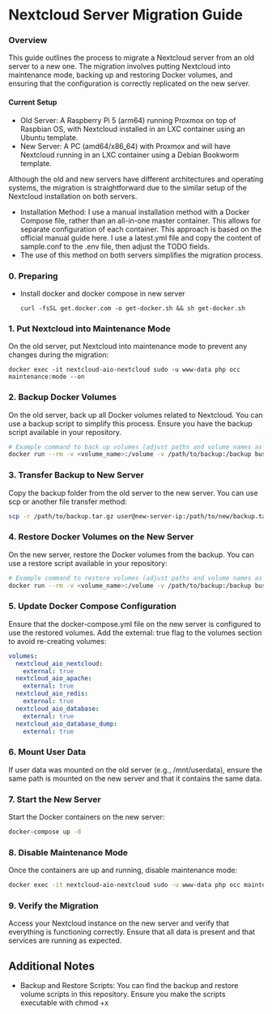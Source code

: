 # Nextcloud Server Migration Guide

### Overview

This guide outlines the process to migrate a Nextcloud server from an old server to a new one. The migration involves putting Nextcloud into maintenance mode, backing up and restoring Docker volumes, and ensuring that the configuration is correctly replicated on the new server.

#### Current Setup

- Old Server: A Raspberry Pi 5 (arm64) running Proxmox on top of Raspbian OS, with Nextcloud installed in an LXC container using an Ubuntu template.
- New Server: A PC (amd64/x86_64) with Proxmox and will have Nextcloud running in an LXC container using a Debian Bookworm template.

Although the old and new servers have different architectures and operating systems, the migration is straightforward due to the similar setup of the Nextcloud installation on both servers.

- Installation Method: I use a manual installation method with a Docker Compose file, rather than an all-in-one master container. This allows for separate configuration of each container. This approach is based on the official manual guide here. I use a latest.yml file and copy the content of sample.conf to the .env file, then adjust the TODO fields.
- The use of this method on both servers simplifies the migration process.

### 0. Preparing

- Install docker and docker compose in new server

  ```
  curl -fsSL get.docker.com -o get-docker.sh && sh get-docker.sh
  ```

### 1. Put Nextcloud into Maintenance Mode

On the old server, put Nextcloud into maintenance mode to prevent any changes during the migration:

```
docker exec -it nextcloud-aio-nextcloud sudo -u www-data php occ maintenance:mode --on
```

### 2. Backup Docker Volumes

On the old server, back up all Docker volumes related to Nextcloud. You can use a backup script to simplify this process. Ensure you have the backup script available in your repository.

```sh
# Example command to back up volumes (adjust paths and volume names as needed)
docker run --rm -v <volume_name>:/volume -v /path/to/backup:/backup busybox tar czf /backup/<volume_name>_backup.tar.gz -C /volume .
```

### 3. Transfer Backup to New Server

Copy the backup folder from the old server to the new server. You can use scp or another file transfer method:

```sh
scp -r /path/to/backup.tar.gz user@new-server-ip:/path/to/new/backup.tar.gz
```

### 4. Restore Docker Volumes on the New Server

On the new server, restore the Docker volumes from the backup. You can use a restore script available in your repository:

```sh
# Example command to restore volumes (adjust paths and volume names as needed)
docker run --rm -v <volume_name>:/volume -v /path/to/backup:/backup busybox sh -c "tar xzf /backup/<volume_name>_backup.tar.gz -C /volume"
```

### 5. Update Docker Compose Configuration

Ensure that the docker-compose.yml file on the new server is configured to use the restored volumes. Add the external: true flag to the volumes section to avoid re-creating volumes:

```yaml
volumes:
  nextcloud_aio_nextcloud:
    external: true
  nextcloud_aio_apache:
    external: true
  nextcloud_aio_redis:
    external: true
  nextcloud_aio_database:
    external: true
  nextcloud_aio_database_dump:
    external: true
```

### 6. Mount User Data

If user data was mounted on the old server (e.g., /mnt/userdata), ensure the same path is mounted on the new server and that it contains the same data.

### 7. Start the New Server

Start the Docker containers on the new server:

```sh
docker-compose up -d
```

### 8. Disable Maintenance Mode

Once the containers are up and running, disable maintenance mode:

```sh
docker exec -it nextcloud-aio-nextcloud sudo -u www-data php occ maintenance:mode --off
```

### 9. Verify the Migration

Access your Nextcloud instance on the new server and verify that everything is functioning correctly. Ensure that all data is present and that services are running as expected.

## Additional Notes

- Backup and Restore Scripts: You can find the backup and restore volume scripts in this repository. Ensure you make the scripts executable with chmod +x <script> before running them.
- Configuration Files: Verify that all configuration files (e.g., .env, docker-compose.yml) on the new server match those of the old server, with appropriate adjustments for paths and environment-specific settings.

## Troubleshooting

- Volume Already Exists: If you encounter warnings about volumes already existing, ensure that the volumes are correctly marked as external in docker-compose.yml.
- Data Inconsistencies: Double-check that all data has been correctly restored and that the volumes contain the expected data.

By following these steps, you should be able to migrate your Nextcloud server to a new machine while retaining all your data and configuration settings.
